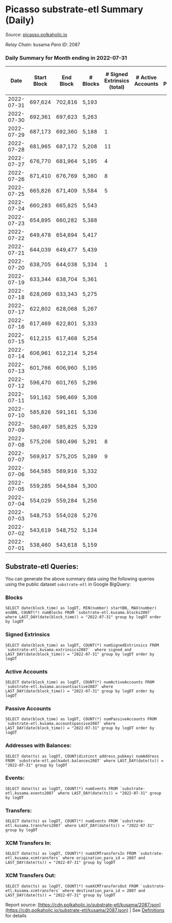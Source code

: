 # Picasso substrate-etl Summary (Daily)

_Source_: [picasso.polkaholic.io](https://picasso.polkaholic.io)

*Relay Chain*: kusama
*Para ID*: 2087



### Daily Summary for Month ending in 2022-07-31


| Date | Start Block | End Block | # Blocks | # Signed Extrinsics (total) | # Active Accounts | # Passive | # New | # Addresses with Balances | # Events | # Transfers | # XCM Transfers In | # XCM Transfers Out | Issues | 
| ---- | ----------- | --------- | -------- | --------------------------- | ----------------- | --------- | ----- | ------------------------- | -------- | ----------- | ------------------ | ------------------- | ------ |
| 2022-07-31 | 697,624 | 702,816 | 5,193 |  |  |  |  | 18 | 10,389 |   |   |   |  |
| 2022-07-30 | 692,361 | 697,623 | 5,263 |  |  |  |  | 18 | 10,529 |   |   |   |  |
| 2022-07-29 | 687,173 | 692,360 | 5,188 | 1 |  |  |  | 18 | 10,452 | 37  | 6  |   |  |
| 2022-07-28 | 681,965 | 687,172 | 5,208 | 11 |  |  |  | 18 | 10,559 | 83  |   |   |  |
| 2022-07-27 | 676,770 | 681,964 | 5,195 | 4 |  |  |  | 17 | 10,540 | 117  |   |   |  |
| 2022-07-26 | 671,410 | 676,769 | 5,360 | 8 |  |  |  | 17 | 10,921 | 152  |   |   |  |
| 2022-07-25 | 665,826 | 671,409 | 5,584 | 5 |  |  |  | 17 | 11,334 | 126  |   |   |  |
| 2022-07-24 | 660,283 | 665,825 | 5,543 |  |  |  |  | 17 | 11,089 |   |   |   |  |
| 2022-07-23 | 654,895 | 660,282 | 5,388 |  |  |  |  | 17 | 10,782 |   |   |   |  |
| 2022-07-22 | 649,478 | 654,894 | 5,417 |  |  |  |  | 17 | 10,837 |   |   |   |  |
| 2022-07-21 | 644,039 | 649,477 | 5,439 |  |  |  |  | 17 | 10,881 |   |   |   |  |
| 2022-07-20 | 638,705 | 644,038 | 5,334 | 1 |  |  |  | 17 | 10,677 |   |   |   |  |
| 2022-07-19 | 633,344 | 638,704 | 5,361 |  |  |  |  | 17 | 10,725 |   |   |   |  |
| 2022-07-18 | 628,069 | 633,343 | 5,275 |  |  |  |  | 17 | 10,553 |   |   |   |  |
| 2022-07-17 | 622,802 | 628,068 | 5,267 |  |  |  |  | 17 | 10,536 |   |   |   |  |
| 2022-07-16 | 617,469 | 622,801 | 5,333 |  |  |  |  | 17 | 10,669 |   |   |   |  |
| 2022-07-15 | 612,215 | 617,468 | 5,254 |  |  |  |  | 17 | 10,511 |   |   |   |  |
| 2022-07-14 | 606,961 | 612,214 | 5,254 |  |  |  |  | 17 | 10,511 |   |   |   |  |
| 2022-07-13 | 601,766 | 606,960 | 5,195 |  |  |  |  | 17 | 10,396 |   |   |   |  |
| 2022-07-12 | 596,470 | 601,765 | 5,296 |  |  |  |  | 17 | 10,595 |   |   |   |  |
| 2022-07-11 | 591,162 | 596,469 | 5,308 |  |  |  |  | 17 | 10,619 |   |   |   |  |
| 2022-07-10 | 585,826 | 591,161 | 5,336 |  |  |  |  | 17 | 10,675 |   |   |   |  |
| 2022-07-09 | 580,497 | 585,825 | 5,329 |  |  |  |  | 17 | 10,661 |   |   |   |  |
| 2022-07-08 | 575,206 | 580,496 | 5,291 | 8 |  |  |  | 17 | 10,705 | 74  |   |   |  |
| 2022-07-07 | 569,917 | 575,205 | 5,289 | 9 |  |  |  | 14 | 10,638 |   |   |   |  |
| 2022-07-06 | 564,585 | 569,916 | 5,332 |  |  |  |  | 8 | 10,667 |   |   |   |  |
| 2022-07-05 | 559,285 | 564,584 | 5,300 |  |  |  |  | 8 | 10,603 |   |   |   |  |
| 2022-07-04 | 554,029 | 559,284 | 5,256 |  |  |  |  | 8 | 10,518 |   |   |   |  |
| 2022-07-03 | 548,753 | 554,028 | 5,276 |  |  |  |  | 8 | 10,555 |   |   |   |  |
| 2022-07-02 | 543,619 | 548,752 | 5,134 |  |  |  |  | 8 | 10,270 |   |   |   |  |
| 2022-07-01 | 538,460 | 543,618 | 5,159 |  |  |  |  | 8 | 10,321 |   |   |   |  |

## Substrate-etl Queries:
You can generate the above summary data using the following queries using the public dataset `substrate-etl` in Google BigQuery:


### Blocks
```
SELECT date(block_time) as logDT, MIN(number) startBN, MAX(number) endBN, COUNT(*) numBlocks FROM `substrate-etl.kusama.blocks2087`  where LAST_DAY(date(block_time)) = "2022-07-31" group by logDT order by logDT
```


### Signed Extrinsics
```
SELECT date(block_time) as logDT, COUNT(*) numSignedExtrinsics FROM `substrate-etl.kusama.extrinsics2087`  where signed and LAST_DAY(date(block_time)) = "2022-07-31" group by logDT order by logDT
```


### Active Accounts
```
SELECT date(block_time) as logDT, COUNT(*) numActiveAccounts FROM `substrate-etl.kusama.accountsactive2087` where LAST_DAY(date(block_time)) = "2022-07-31" group by logDT order by logDT
```


### Passive Accounts
```
SELECT date(block_time) as logDT, COUNT(*) numPassiveAccounts FROM `substrate-etl.kusama.accountspassive2087` where LAST_DAY(date(block_time)) = "2022-07-31" group by logDT order by logDT
```


### Addresses with Balances:
```
SELECT date(ts) as logDT, COUNT(distinct address_pubkey) numAddress FROM `substrate-etl.polkadot.balances2087` where LAST_DAY(date(ts)) = "2022-07-31" group by logDT
```


### Events:
```
SELECT date(ts) as logDT, COUNT(*) numEvents FROM `substrate-etl.kusama.events2087` where LAST_DAY(date(ts)) = "2022-07-31" group by logDT
```


### Transfers:
```
SELECT date(ts) as logDT, COUNT(*) numEvents FROM `substrate-etl.kusama.transfers2087` where LAST_DAY(date(ts)) = "2022-07-31" group by logDT
```


### XCM Transfers In:
```
SELECT date(ts) as logDT, COUNT(*) numXCMTransfersIn FROM `substrate-etl.kusama.xcmtransfers` where origination_para_id = 2087 and LAST_DAY(date(ts)) = "2022-07-31" group by logDT
```


### XCM Transfers Out:
```
SELECT date(ts) as logDT, COUNT(*) numXCMTransfersOut FROM `substrate-etl.kusama.xcmtransfers` where destination_para_id = 2087 and LAST_DAY(date(ts)) = "2022-07-31" group by logDT
```



Report source: [https://cdn.polkaholic.io/substrate-etl/kusama/2087.json](https://cdn.polkaholic.io/substrate-etl/kusama/2087.json) | See [Definitions](/DEFINITIONS.md) for details
